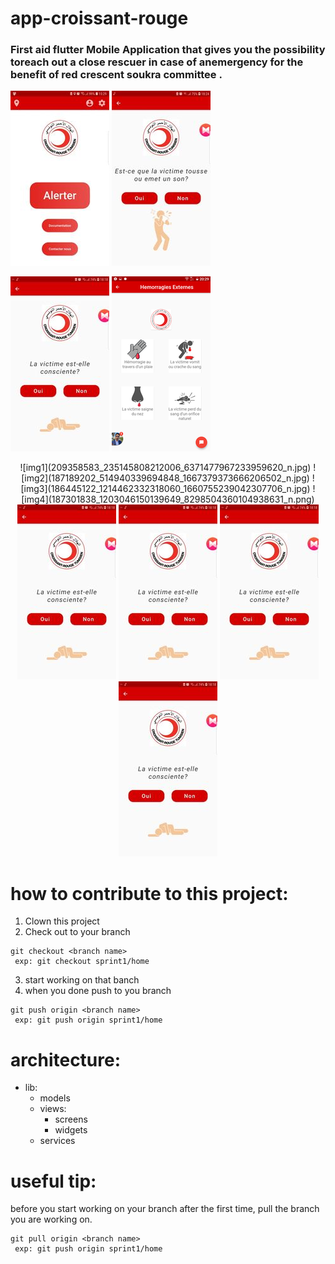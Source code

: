 # app-croissant-rouge


### First aid flutter Mobile Application  that gives you the possibility toreach out a close rescuer in case of anemergency for the benefit of red crescent soukra committee . 

![img1](209358583_235145808212006_6371477967233959620_n.jpg)      ![img2](187189202_514940339694848_1667379373666206502_n.jpg)

![img3](186445122_1214462332318060_1660755239042307706_n.jpg)     ![img4](187301838_1203046150139649_8298504360104938631_n.png)
<p align="center">
  ![img1](209358583_235145808212006_6371477967233959620_n.jpg)      ![img2](187189202_514940339694848_1667379373666206502_n.jpg)
  ![img3](186445122_1214462332318060_1660755239042307706_n.jpg)     ![img4](187301838_1203046150139649_8298504360104938631_n.png)
  <img  src="186445122_1214462332318060_1660755239042307706_n.jpg">
  <img  src="186445122_1214462332318060_1660755239042307706_n.jpg">
  <img  src="186445122_1214462332318060_1660755239042307706_n.jpg">
  <img  src="186445122_1214462332318060_1660755239042307706_n.jpg">
</p>

# how to contribute to this project:
1. Clown this project
2. Check out to your branch

```
git checkout <branch name>
 exp: git checkout sprint1/home
```

3. start working on that banch 
4. when you done push to you branch 

```
git push origin <branch name>
 exp: git push origin sprint1/home
```
# architecture:

* lib:
  * models  
  * views:
    * screens
    * widgets
  * services
 

# useful tip:
before you start working on your branch after the first time, pull the branch you are working on.

```
git pull origin <branch name>
 exp: git push origin sprint1/home
```
